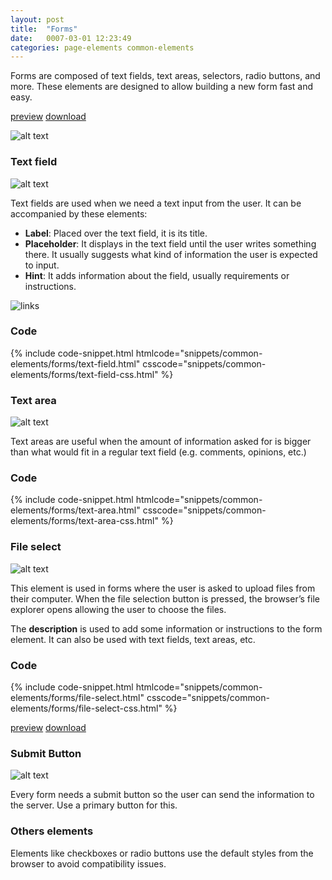 ```yaml
---
layout: post
title:  "Forms"
date:   0007-03-01 12:23:49
categories: page-elements common-elements
---
```


Forms are composed of text fields, text areas, selectors, radio buttons, and more. These elements are designed
to allow building a new form fast and easy.

<a class="btn btn--preview" target="_blank" href="{{site.url}}gfw-style-guides/downloads/common-elements/forms/index.html">preview</a>
<a class="btn btn--download" download="forms.zip" href="{{site.url}}gfw-style-guides/downloads/common-elements/forms/forms.zip">download</a>

![alt text][forms]

### Text field

![alt text][text-field]

Text fields are used when we need a text input from the user. It can be accompanied by these elements:

* **Label**: Placed over the text field, it is its title.
* **Placeholder**: It displays in the text field until the user writes something there. It usually suggests
    what kind of information the user is expected to input.
* **Hint**: It adds information about the field, usually requirements or instructions.

<div class="gallery">
  <img src="/gfw-style-guides/images/posts/common-elements/links_and_buttons/02-01-links.png" alt="links">
</div>

### Code

<div id="code-snippet-box1" class="code-snippet-box">
  {% include code-snippet.html htmlcode="snippets/common-elements/forms/text-field.html" csscode="snippets/common-elements/forms/text-field-css.html" %}
</div>

### Text area

![alt text][text-area]

Text areas are useful when the amount of information asked for is bigger than what would fit in a regular
text field (e.g. comments, opinions, etc.)

### Code

<div id="code-snippet-box2" class="code-snippet-box">
  {% include code-snippet.html htmlcode="snippets/common-elements/forms/text-area.html" csscode="snippets/common-elements/forms/text-area-css.html" %}
</div>

### File select

![alt text][file-select]

This element is used in forms where the user is asked to upload files from their computer. When the file selection
button is pressed, the browser’s file explorer opens allowing the user to choose the files.

The **description** is used to add some information or instructions to the form element. It can also be used with text fields,
text areas, etc.

### Code

<div id="code-snippet-box3" class="code-snippet-box">
  {% include code-snippet.html htmlcode="snippets/common-elements/forms/file-select.html" csscode="snippets/common-elements/forms/file-select-css.html" %}
</div>

<a class="btn btn--preview" target="_blank" href="{{site.url}}gfw-style-guides/downloads/common-elements/forms/index.html">preview</a>
<a class="btn btn--download" download="forms.zip" href="{{site.url}}gfw-style-guides/downloads/common-elements/forms/forms.zip">download</a>

### Submit Button

![alt text][button]

Every form needs a submit button so the user can send the information to the server. Use a primary button for this.



### Others elements

Elements like checkboxes or radio buttons use the default styles from the browser to avoid compatibility issues.



[forms]: /gfw-style-guides/images/posts/common-elements/forms/03-01-forms.png "forms"
[text-field]: /gfw-style-guides/images/posts/common-elements/forms/03-02-text-field.png "text field"
[text-area]: /gfw-style-guides/images/posts/common-elements/forms/03-03-textarea.png "text area"
[file-select]: /gfw-style-guides/images/posts/common-elements/forms/03-04-file-select.png "file select"
[button]: /gfw-style-guides/images/posts/common-elements/forms/03-05-button.png "button"
